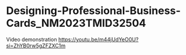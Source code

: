 # Designing-Professional-Business-Cards_NM2023TMID32504
Video demonstration https://youtu.be/m44jUdYeO0U?si=ZhYB0rw5gZFZXC1m
